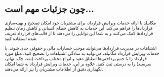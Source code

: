 # چون جزئیات مهم است...

مگابیلد با ارائه خدمات ویرایش قرارداد، برای مشتریان خود امکان تصحیح و بهینه‌سازی قراردادها را فراهم می‌کند. این خدمات به کاهش خطای انسانی و کاهش زمان تنظیم قراردادها کمک می‌کنند و به شما این توانایی را می‌دهند تا از قالب‌های قرارداد تعریف شده استفاده کنید.

اشتباهات در مدیریت قراردادها می‌توانند موجب خسارات مالی و حقوقی جدی شوند. با خدمات ویرایش قرارداد مگابیلد، می‌توانید به سادگی اشتباهات را تصحیح کنید، مبلغ مورد قرارداد را با جمع پرداختی‌ها انطباق دهید و انواع مختلف پرداخت (نقد، چک، تهاتر، سرسند) را به درستی ثبت کنید. علاوه بر این، خدمات ویرایش قرارداد به شما امکان نگهداری دقیق از اطلاعات مشتریان را نیز ارائه می‌دهند.

